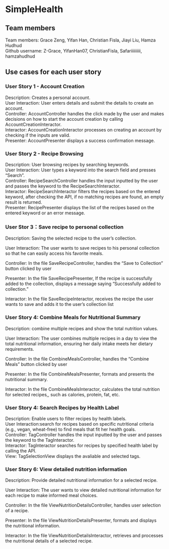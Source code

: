 # SimpleHealth
## Team members
Team members: Grace Zeng, Yifan Han, Christian Fisla, Jiayi Liu, Hamza Hudhud  
Github username: Z-Grace, YifanHan07, ChristianFisla, Safariiiiiiiii, hamzahudhud

## Use cases for each user story
### User Story 1 - Account Creation
Description: Creates a personal account.  
User Interaction: User enters details and submit the details to create an account.  
Controller: AccountController handles the click made by the user and makes decisions on how to start the account creation by calling AccountCreationInteractor.  
Interactor: AccountCreationInteractor processes on creating an account by checking if the inputs are valid.  
Presenter: AccountPresenter displays a success confirmation message.

### User Story 2 - Recipe Browsing
Description: User browsing recipes by searching keywords.  
User Interaction: User types a keyword into the search field and presses “Search”.  
Controller: RecipeSearchController handles the input inputted by the user and passes the keyword to the RecipeSearchInteractor.  
Interactor: RecipeSearchInteractor filters the recipes based on the entered keyword, after checking the API, if no matching recipes are found, an empty result is returned.  
Presenter: RecipePresenter displays the list of the recipes based on the entered keyword or an error message.  

### User Stor 3：Save recipe to personal collection  

Description: Saving the selected recipe to the user’s collection.  

User Interaction: The user wants to save recipes to his personal collection so that he can easily access his favorite meals.  

Controller: In the file SaveRecipeController, handles the “Save to Collection” button clicked by user   

Presenter: In the file SaveRecipePresenter, If the recipe is successfully added to the collection, displays a message saying “Successfully added to collection.”  

Interactor: In the file SaveRecipeInteractor, receives the recipe the user wants to save and adds it to the user’s collection list   



### User Story 4: Combine Meals for Nutritional Summary  

Description: combine multiple recipes and show the total nutrition values.  

User Interaction: The user combines multiple recipes in a day to view the total nutritional information, ensuring her daily intake meets her dietary requirements.  

Controller: In the file CombineMealsController, handles the “Combine Meals” button clicked by user  

Presenter: In the file CombineMealsPresenter, formats and presents the nutritional summary.  

Interactor: In the file CombineMealsInteractor, calculates the total nutrition for selected recipes,, such as calories, protein, fat, etc.  





### User Story 4: Search Recipes by Health Label   

Description: Enable users to filter recipes by health labels.  
User Interaction:search for recipes based on specific nutritional criteria (e.g., vegan, wheat-free) to find meals that fit her health goals.  
Controller: TagController handles the input inputted by the user and passes the keyword to the TagInteractor.  
Interactor: TagInteractor searches for recipes by specified health label by calling the API.  
View:  TagSelectionView displays the avaliable and selected tags.  






### User Story 6: View detailed nutrition information  

Description:  Provide detailed nutritional information for a selected recipe.  

User Interaction: The user wants to view detailed nutritional information for each recipe to make informed meal choices.  

Controller: In the file ViewNutritionDetailsController, handles user selection of a recipe.  

Presenter: In the file ViewNutritionDetailsPresenter,  formats and displays the nutritional information.  

Interactor: In the file ViewNutritionDetailsInteractor, retrieves and processes the nutritional details of a selected recipe.



